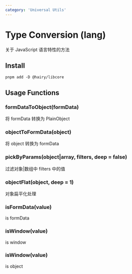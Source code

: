 ```yaml
---
category: 'Universal Utils'
---
```

# Type Conversion (lang)

关于 JavaScript 语言特性的方法

## Install

```
pnpm add -D @hairy/libcore
```

## Usage Functions

### formDataToObject(formData)

将 formData 转换为 PlainObject

### objectToFormData(object)

将 object 转换为 formData

### pickByParams(object|array, filters, deep = false)

过滤对象|数组中 filters 中的值

### objectFlat(object, deep = 1)

对象扁平化处理

### isFormData(value)

is formData

### isWindow(value)

is window

### isWindow(value)

is object